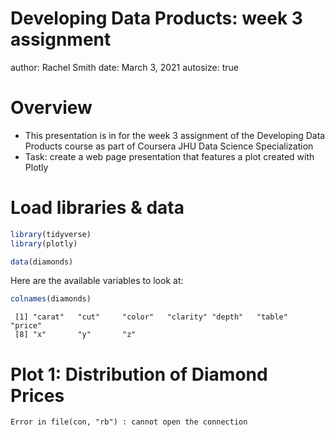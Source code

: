 Developing Data Products: week 3 assignment
========================================================
author: Rachel Smith
date: March 3, 2021
autosize: true

Overview
========================================================

- This presentation is in for the week 3 assignment of the Developing Data Products course as part of Coursera JHU Data Science Specialization
- Task: create a web page presentation that features a plot created with Plotly

Load libraries & data
========================================================


```r
library(tidyverse)
library(plotly)

data(diamonds)
```

Here are the available variables to look at:

```r
colnames(diamonds)
```

```
 [1] "carat"   "cut"     "color"   "clarity" "depth"   "table"   "price"  
 [8] "x"       "y"       "z"      
```

Plot 1: Distribution of Diamond Prices
========================================================






```
Error in file(con, "rb") : cannot open the connection
```
